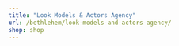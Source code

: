 ```yaml
---
title: "Look Models & Actors Agency"
url: /bethlehem/look-models-and-actors-agency/
shop: shop
---
```

